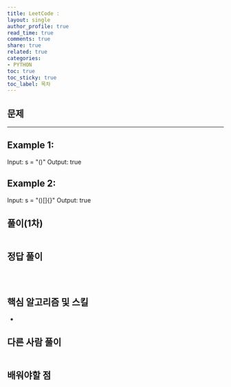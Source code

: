 ```yaml
---
title: LeetCode :
layout: single
author_profile: true
read_time: true
comments: true
share: true
related: true
categories:
- PYTHON
toc: true
toc_sticky: true
toc_label: 목차
---
```


## 문제 


------


## Example 1:

Input: s = "()"
Output: true

## Example 2:

Input: s = "()[]{}"
Output: true


## 풀이(1차)
```python


```

## 정답 풀이
```python

    
```

## 핵심 알고리즘 및 스킬
- 

## 다른 사람 풀이
```python

```

## 배워야할 점


    